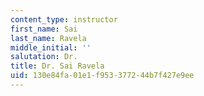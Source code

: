 ```yaml
---
content_type: instructor
first_name: Sai
last_name: Ravela
middle_initial: ''
salutation: Dr.
title: Dr. Sai Ravela
uid: 130e84fa-01e1-f953-3772-44b7f427e9ee
---
```

